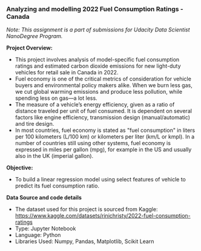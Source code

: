 ### Analyzing and modelling 2022 Fuel Consumption Ratings - Canada
_Note: This assignment is a part of submissions for Udacity Data Scientist NanoDegree Program._



**Project Overview:**
 - This project involves analysis of model-specific fuel consumption ratings and estimated carbon dioxide emissions for new light-duty vehicles for
retail sale in Canada in 2022.
 - Fuel economy is one of the critical metrics of consideration for vehicle buyers and environmental policy makers alike. When we burn less gas,
we cut global warming emissions and produce less pollution, while spending less on gas—a lot less.
 - The measure of a vehicle’s energy efficiency, given as a ratio of distance traveled per unit of fuel consumed. It is dependent on several factors
like engine efficiency, transmission design (manual/automatic) and tire design.
 - In most countries, fuel economy is stated as "fuel consumption" in liters per 100 kilometers (L/100 km) or kilometers per liter (km/L or kmpl). In
a number of countries still using other systems, fuel economy is expressed in miles per gallon (mpg), for example in the US and usually
also in the UK (imperial gallon).

**Objective:**
 - To build a linear regression model using select features of vehicle to predict its fuel consumption ratio.

**Data Source and code details**

 - The dataset used for this project is sourced from Kaggle: https://www.kaggle.com/datasets/rinichristy/2022-fuel-consumption-ratings
 - Type: Jupyter Notebook
 - Language: Python
 - Libraries Used: Numpy, Pandas, Matplotlib, Scikit Learn
